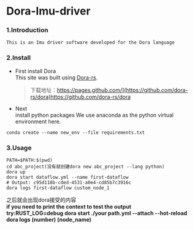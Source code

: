 # Dora-Imu-driver

### 1.Introduction
    This is an Imu driver software developed for the Dora language
### 2.Install
 + First install Dora  
   This site was built using [Dora-rs]([https://pages.github.com/](https://github.com/dora-rs/dora)https://github.com/dora-rs/dora).   
   >下载地址：https://pages.github.com/](https://github.com/dora-rs/dora)https://github.com/dora-rs/dora
+ Next  
  install python packages
We use anaconda as the python virtual environment here.

```
conda create --name new_env --file requirements.txt
```

### 3.Usage
```
PATH=$PATH:$(pwd)
cd abc_project(没有就创建dora new abc_project --lang python)
dora up
dora start dataflow.yml --name first-dataflow
# Output: c95d118b-cded-4531-a0e4-cd85b7c3916c
dora logs first-dataflow custom_node_1
```
之后就会出现dora接受的内容  
**if you need to print the context to test the output**  
**try:RUST_LOG=debug dora start ./your path.yml --attach --hot-reload**  
**dora logs (number) (node_name)** 
